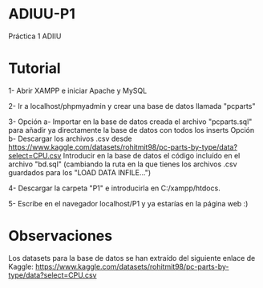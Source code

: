 # ADIUU-P1
Práctica 1 ADIIU

# Tutorial
1- Abrir XAMPP e iniciar Apache y MySQL

2- Ir a localhost/phpmyadmin y crear una base de datos llamada "pcparts"

3-
  Opción a- Importar en la base de datos creada el archivo "pcparts.sql" para añadir ya directamente la base de datos con todos los inserts
  Opción b- Descargar los archivos .csv desde https://www.kaggle.com/datasets/rohitmit98/pc-parts-by-type/data?select=CPU.csv
            Introducir en la base de datos el código incluído en el archivo "bd.sql" (cambiando la ruta en la que tienes los archivos .csv guardados 
            para los "LOAD DATA INFILE...")

4- Descargar la carpeta "P1" e introducirla en C:/xampp/htdocs.

5- Escribe en el navegador localhost/P1 y ya estarías en la página web :)

# Observaciones
Los datasets para la base de datos se han extraído del siguiente enlace de Kaggle:
https://www.kaggle.com/datasets/rohitmit98/pc-parts-by-type/data?select=CPU.csv
